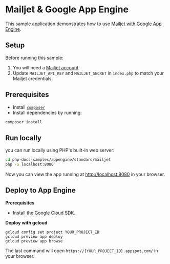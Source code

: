 # Mailjet & Google App Engine

This sample application demonstrates how to use [Mailjet with Google App Engine](https://cloud.google.com/appengine/docs/php/mail/).

## Setup

Before running this sample:

1. You will need a [Mailjet account](http://www.mailjet.com).
2. Update `MAILJET_API_KEY` and `MAILJET_SECRET` in `index.php` to match your
   Mailjet credentials.

## Prerequisites

- Install [`composer`](https://getcomposer.org)
- Install dependencies by running:

```sh
composer install
```

## Run locally

you can run locally using PHP's built-in web server:

```sh
cd php-docs-samples/appengine/standard/mailjet
php -S localhost:8080
```

Now you can view the app running at [http://localhost:8080](http://localhost:8080)
in your browser.

## Deploy to App Engine

**Prerequisites**

- Install the [Google Cloud SDK](https://developers.google.com/cloud/sdk/).

**Deploy with gcloud**

```
gcloud config set project YOUR_PROJECT_ID
gcloud preview app deploy
gcloud preview app browse
```

The last command will open `https://{YOUR_PROJECT_ID}.appspot.com/`
in your browser.
